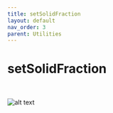 ```yaml
---
title: setSolidFraction
layout: default
nav_order: 3
parent: Utilities
---
```


# setSolidFraction

 <br>

![alt text](flow11.svg)

